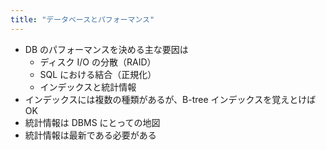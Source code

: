 ```yaml
---
title: "データベースとパフォーマンス"
---
```


- DB のパフォーマンスを決める主な要因は
  - ディスク I/O の分散（RAID）
  - SQL における結合（正規化）
  - インデックスと統計情報
- インデックスには複数の種類があるが、B-tree インデックスを覚えとけば OK
- 統計情報は DBMS にとっての地図
- 統計情報は最新である必要がある
